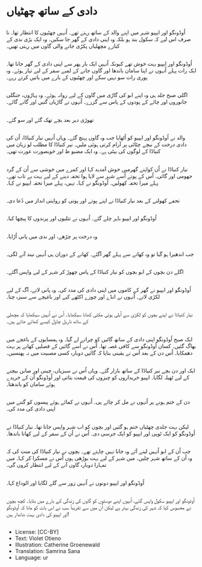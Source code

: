 # دادی کے ساتھ چھٹیاں

##
اُوڈونگو اور ایپیو شہر میں اپنے والد کے ساتھ رہتے تھے۔ اُنہیں چھٹیوں کا انتظار تھا۔ نا صرف اس لیے کہ سکول بند ہو بلکہ وہ اپنی دادی کے گھر جا سکیں۔ وہ ایک بڑی ندی کے کنارے مچھلیاں پکڑی جانے والی گاوں میں رہتی تھیں۔

##
اُوڈونگو اور ایپیو بہت خوش تھے کیونکہ اُنہیں ایک بار پھر سے اپنی دادی کے گھر جانا تھا۔ ایک رات پہلے اُنہوں نے اپنا سامان باندھا اور گاوں جانے کے لمبے سفر کے لیے تیار ہوئے۔ وہ پوری رات سو نہیں سکے اور چھٹیوں کے بارے میں باتیں کرتے رہے۔

##
اگلی صبح جلد ہی وہ اپنے ابو کی گاڑی میں گاوں کے لیے روانہ ہوئے۔ وہ پہاڑوں، جنگلی جانوروں اور چائے کے پودوں کے پاس سے گزرے۔ اُنہوں نے گاڑیاں گنیں اور گانے گائے۔

##
تھوڑی دیر بعد بچے تھک گئے اور سو گئے۔

##
والد نے اُوڈونگو اور ایپیو کو اُٹھایا جب وہ گاوں پہنچ گئے۔ وہاں اُنہیں نیار کنیاڈا، اُن کی دادی درخت کے نیچے چٹائی پر آرام کرتی ہوئی ملیں۔ نیر کنیاڈا کا مطلب لو زبان میں کنیاڈا کے لوگوں کی بیٹی ہے۔ وہ ایک مضبو ط اور خوبصورت عورت تھی۔

##
نیار کنیاڈا نے اُن کواپنے گھرمیں خوش آمدید کہا اور کمرے میں خوشی سے اُن کے گرد جھومی اور گائی۔ اُس کے پوتے اُسے شہر سے لایا ہوا تحفہ دینے کے لیے بہت بے تاب تھے۔ پہلے میرا تحفہ کھولیں۔ اُوڈونگو نے کہا۔ نہیں، پہلے میرا تحفہ ایپیو نے کہا۔

##
تحفے کھولنے کے بعد نیار کنیاڈا نے اپنے پوتے اور پوتی کو روایتی انداز میں دُعا دی۔

##
اُوڈونگو اور ایپیو باہر چلے گئے۔ اُنہوں نے تتلیوں اور پرندوں کا پیچھا کیا۔

##
وہ درخت پر چڑھے، اور ندی میں پانی اُڑایا۔

##
جب اندھیرا ہو گیا تو وہ کھانے سے پہلے گھر آگئے۔ کھانے کے دوران ہی اُنہیں نیند آنے لگی۔

##
اگلے دن بچوں کے ابو بچوں کو نیار کنیاڈا کے پاس چھوڑ کر شہر کے لیے واپس آگئے۔

##
اُوڈونگو اور ایپیو نے گھر کے کاموں میں اپنی دادی کی مدد کی۔ وہ پانی لاتے، آگ کے لیے لکڑی لاتے۔ اُنہوں نے انڈے اور چوزے اکٹھے کیے اور باغیچے سے سبزہ چنا۔

##
نیار کنیاڈا نے اپنے بچوں کو لکڑی سے اُبلی ہوئی مکئی کھانا سیکھایا۔ اُس نے اُنہیں سیکھایا کہ مچھلی کے ساتھ ناریل چاول کیسے کھائے جاتے ہیں۔

##
ایک صبح اُوڈونگو اپنی دادی کے ساتھ گائیں کو چرانے لے گیا۔ وہ ہمسایوں کے باغچے میں بھاگ گئیں۔ کسان اُوڈونگو سے کافی غصہ تھا۔ اُس نے اُسے گائیں کے فصلیں کھانے پر بہت دھمکایا۔ اُس دن کے بعد اُس نے یقینی بنایا کہ گائیں دوبارہ کسی مصبیت میں نہ پھنسیں۔

##
ایک اور دن بچے نیر کنیاڈا کے ساتھ بازار گئے۔ وہاں اُس نے سبزیاں، چینی اور صابن بیچنے کے لیے ٹھیلہ لگایا۔ ایپیو خریداروں کو چیزوں کی قیمت بتاتی اور اُوڈونگو اُن کے خریدے ہوئے سامان کو باندھتا۔

##
دن کے ختم ہونے پر اُنہوں نے مل کر چائے پی۔ اُنہوں نے کمائے ہوئے پیسوں کو گننے میں اپنی دادی کی مدد کی۔

##
لیکن بہت جلدی چھٹیاں ختم ہو گئیں اور بچوں کو اب شہر واپس جانا تھا۔ نیار کنیاڈا نے اُوڈونگو کو ایک ٹوپی اور ایپیو کو ایک جرسی دی۔ اُس نے اُن کے سفر کے لیے کھانا باندھا۔

##
جب اُن کے ابو اُنہیں لینے آئے وہ جانا نہیں چاہتے تھے۔ بچوں نے نیار کنیاڈا کی منت کی کہ وہ اُن کے ساتھ شہر چلیں۔ میں شہر کے لیے بہت بوڑھی ہوں اُس نے مسکرا کر کہا۔ میں تمہارا دوبارہ گاوں آنے کے لیے انتظار کروں گی۔

##
اُوڈونگو اور ایپیو دونوں نے اُنہیں زور سے گلے لگایا اور الوداع کہا۔

##
اُوڈونگو اور ایپیو سکول واپس گئے، اُنہوں اپنے دوستوں کو گاوں کی زندگی کے بارے میں بتایا۔ کچھ بچوں نے محسوس کیا کہ شہر کی زندگی بہتر ہے لیکن اُن میں سے تقریباً سب نے اس بات کو مانا کہ اُوڈونگو اور ایپیو کی دادی بہت شاندار ہیں!

##
* License: [CC-BY]
* Text: Violet Otieno
* Illustration: Catherine Groenewald
* Translation: Samrina Sana
* Language: ur
